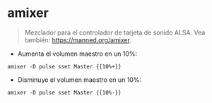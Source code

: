 # amixer

> Mezclador para el controlador de tarjeta de sonido ALSA.
> Vea también: <https://manned.org/amixer>.

- Aumenta el volumen maestro en un 10%:

`amixer -D pulse sset Master {{10%+}}`

- Disminuye el volumen maestro en un 10%:

`amixer -D pulse sset Master {{10%-}}`
